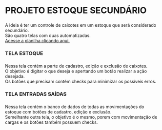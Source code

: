 <h1 align="left">PROJETO ESTOQUE SECUNDÁRIO</h1>

###

<p align="left">A ideia é ter um controle de caixotes em um estoque que será considerado secundário.<br>São quatro telas com duas automatizadas.
  <br/>
  <a aligh="left" href="https://drive.google.com/drive/folders/17wnil5AGn7LbXSotqLPV3bb36ihc38Nm?usp=sharing" target="_blank">Acesse a planilha clicando aqui.</a>
</p>

###

<h3 align="left">TELA ESTOQUE</h3>

###

<p align="left">Nessa tela contém a parte de cadastro, edição e exclusão de caixotes.<br>O objetivo é digitar o que deseja e apertando um botão realizar a ação desejada.<br>Os botões que precisam contém checks para minimizar os possíveis erros.</p>

###

<h3 align="left">TELA ENTRADAS SAÍDAS</h3>

###

<p align="left">Nessa tela contém o banco de dados de todas as movimentações do estoque com botões de cadastro, edição e exclusão.<br>Semelhante outra tela, o objetivo é o mesmo, porem com movimentação de cargas e os botões também possuem checks.</p>

###
